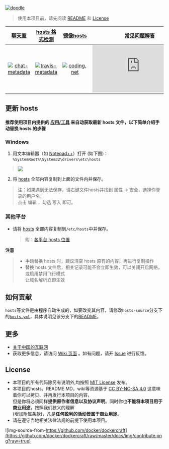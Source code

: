 [![doodle]][doodle-story]

[doodle]: https://www.google.com/logos/doodles/2015/holidays-2015-day-3-6399865393250304-hp2x.jpg "春节快乐!"
[doodle-story]: https://www.google.com.hk/search?q=%E6%98%A5%E8%8A%82

> 使用本项目前，请先阅读 [README](README.md) 和 [License](#license)

|      [聊天室][chat-room]       |    [hosts 格式检测][travis-status]    |  [镜像hosts][mirror_of_hosts]  |  [常见问题解答][faq] |
| :----------------------------: | :-----------------------------------: |  :---------------------------: |  :-----------------: |
|  [![chat-metadata]][chat-room] |  [![travis-metadata]][travis-status]  |  [![coding.net]][coding-link]  |  [![faq-icon]][faq]  |

[chat-metadata]: https://badges.gitter.im/racaljk/hosts.svg "Join the chat"
[chat-room]: https://gitter.im/racaljk/hosts?utm_source=badge&utm_medium=badge&utm_campaign=pr-badge&utm_content=badge "Gitter chat room"
[travis-metadata]: https://travis-ci.org/racaljk/hosts.svg "Travis CI Metadata"
[travis-status]: https://travis-ci.org/racaljk/hosts "Travis CI Status"
[coding.net]: https://cloud.githubusercontent.com/assets/7419875/21286217/c6642eb2-c488-11e6-94b1-8ad01d31ac9d.png
[coding-link]: https://coding.net/u/scaffrey/p/hosts/git "Coding"
[mirror_of_hosts]: https://coding.net/u/scaffrey/p/hosts/git/raw/master/hosts
[faq-icon]: http://www.easyicon.net/api/resizeApi.php?id=1190784&size=48
[faq]: https://github.com/racaljk/hosts/wiki/The-hosts-FAQ

## 更新 hosts
#### 推荐使用项目内提供的 [应用/工具](tools) 来自动获取最新 hosts 文件，以下简单介绍手动替换 hosts 的步骤

### Windows

1. 用文本编辑器（如 [Notepad++](https://notepad-plus-plus.org/)）打开 (如下图)：`%SystemRoot%\System32\drivers\etc\hosts`

  > ![](https://i.imgur.com/BwW2cft.jpg)

2. 将 [hosts][github-hosts] 全部内容复制到上面的文件内并保存。

  > 注：如果遇到无法保存，请右键文件hosts并找到 属性 -> 安全，选择你登录的用户名，<br/>
  > 点击 编辑 ，勾选 写入 即可。

### 其他平台

- 请将 [hosts][github-hosts] 全部内容复制到`/etc/hosts`中并保存。

  > 附：[各平台 hosts 位置](https://github.com/racaljk/hosts/wiki/各平台-hosts-文件位置)

**注意**
  >  - 手动替换 hosts 时，建议清空 hosts 原有的内容，再进行复制操作
  >  - 替换 hosts 文件后，相关记录可能不会立即生效，可以关闭开启网络，或启用禁用飞行模式<br/>
  >    让域名解析立即生效

## 如何贡献
`hosts`等文件是由程序自动生成的，如要改变其内容，请修改`hosts-source`分支下的[`hosts.yml`](https://github.com/racaljk/hosts/blob/hosts-source/hosts.yml)，具体说明见该分支下的[README](https://github.com/racaljk/hosts/tree/hosts-source)。

## 更多

- [关于中国的互联网](https://github.com/racaljk/hosts/wiki/关于中国的互联网)
- 获取更多信息，请访问 [Wiki 页面](https://github.com/racaljk/hosts/wiki) 。如有问题，请开 [Issue](https://github.com/racaljk/hosts/issues) 进行反馈。


## License

- 本项目的所有代码除另有说明外,均按照 [MIT License](LICENSE) 发布。
- 本项目的hosts，README.MD，wiki等资源基于 [CC BY-NC-SA 4.0][CC-NC-SA-4.0] 这意味着你可以拷贝、并再发行本项目的内容，<br/>
  但是你将必须同样**提供原作者信息以及协议声明**。同时你也**不能将本项目用于商业用途**，按照我们狭义的理解<br/>
  (增加附属条款)，凡是**任何盈利的活动皆属于商业用途**。
- 请在遵守当地相关法律法规的前提下使用本项目。

![img-source-from-https://github.com/docker/dockercraft](https://github.com/docker/dockercraft/raw/master/docs/img/contribute.png?raw=true)

[github-hosts]: https://raw.githubusercontent.com/racaljk/hosts/master/hosts "hosts on Github"
[CC-NC-SA-4.0]: https://creativecommons.org/licenses/by-nc-sa/4.0/deed.zh
